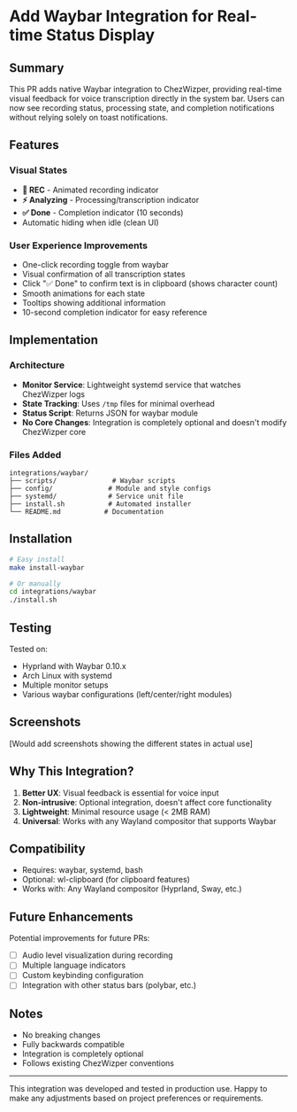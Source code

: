 # Add Waybar Integration for Real-time Status Display

## Summary

This PR adds native Waybar integration to ChezWizper, providing real-time visual feedback for voice transcription directly in the system bar. Users can now see recording status, processing state, and completion notifications without relying solely on toast notifications.

## Features

### Visual States
- **🔴 REC** - Animated recording indicator
- **⚡ Analyzing** - Processing/transcription indicator
- **✅ Done** - Completion indicator (10 seconds)
- Automatic hiding when idle (clean UI)

### User Experience Improvements
- One-click recording toggle from waybar
- Visual confirmation of all transcription states
- Click "✅ Done" to confirm text is in clipboard (shows character count)
- Smooth animations for each state
- Tooltips showing additional information
- 10-second completion indicator for easy reference

## Implementation

### Architecture
- **Monitor Service**: Lightweight systemd service that watches ChezWizper logs
- **State Tracking**: Uses `/tmp` files for minimal overhead
- **Status Script**: Returns JSON for waybar module
- **No Core Changes**: Integration is completely optional and doesn't modify ChezWizper core

### Files Added
```
integrations/waybar/
├── scripts/              # Waybar scripts
├── config/              # Module and style configs
├── systemd/             # Service unit file
├── install.sh           # Automated installer
└── README.md           # Documentation
```

## Installation

```bash
# Easy install
make install-waybar

# Or manually
cd integrations/waybar
./install.sh
```

## Testing

Tested on:
- Hyprland with Waybar 0.10.x
- Arch Linux with systemd
- Multiple monitor setups
- Various waybar configurations (left/center/right modules)

## Screenshots

[Would add screenshots showing the different states in actual use]

## Why This Integration?

1. **Better UX**: Visual feedback is essential for voice input
2. **Non-intrusive**: Optional integration, doesn't affect core functionality
3. **Lightweight**: Minimal resource usage (< 2MB RAM)
4. **Universal**: Works with any Wayland compositor that supports Waybar

## Compatibility

- Requires: waybar, systemd, bash
- Optional: wl-clipboard (for clipboard features)
- Works with: Any Wayland compositor (Hyprland, Sway, etc.)

## Future Enhancements

Potential improvements for future PRs:
- [ ] Audio level visualization during recording
- [ ] Multiple language indicators
- [ ] Custom keybinding configuration
- [ ] Integration with other status bars (polybar, etc.)

## Notes

- No breaking changes
- Fully backwards compatible
- Integration is completely optional
- Follows existing ChezWizper conventions

---

This integration was developed and tested in production use. Happy to make any adjustments based on project preferences or requirements.
